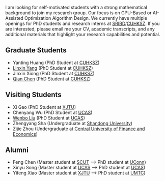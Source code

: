 I am looking for self-motivated students with a strong mathematical background to join my research group. Our focus is on GPU-Based or AI-Assisted Optimization Algorithm Design. We currently have multiple openings for PhD students and research interns at [SRIBD](https://www.sribd.cn/en)/[CUHKSZ](https://sds.cuhk.edu.cn/en/phd-programmes). If you are interested, please email me your CV, academic transcripts, and any additional materials that highlight your research capabilities and potential.

## Graduate Students
- Yanting Huang (PhD Student at [CUHKSZ](https://www.cuhk.edu.cn/en))
- [Linxin Yang](https://scholar.google.com/citations?user=tQmW5QQAAAAJ&hl=en&oi=ao) (PhD Student at [CUHKSZ](https://www.cuhk.edu.cn/en))
- Jinxin Xiong (PhD Student at [CUHKSZ](https://www.cuhk.edu.cn/en))
- [Qian Chen](https://scholar.google.com/citations?user=O74Oj08AAAAJ&hl=en) (PhD Student at [CUHKSZ](https://www.cuhk.edu.cn/en))

## Visiting Students
- Xi Gao (PhD Student at [XJTU](http://en.xjtu.edu.cn/))
- Chenyang Wu (PhD Student at [UCAS](https://english.ucas.ac.cn/))
- [Wenbo Liu](https://scholar.google.com/citations?user=vc4UT08AAAAJ&hl=en) (PhD Student at [UCAS](https://english.ucas.ac.cn/))
- Zhengyang Sha (Undergraduate at [Shandong University](https://www.en.sdu.edu.cn/))
- Zijie Zhou (Undergraduate at [Central University of Finance and Economics](https://en.cufe.edu.cn/)) 

## Alumni
- Feng Chen (Master student at [SCUT](https://www.scut.edu.cn/en/) --> PhD student at [UConn](https://uconn.edu/))
- Xinyu Song (Master student at [UCAS](https://english.ucas.ac.cn/) --> PhD student at [UCAS](https://english.ucas.ac.cn/))
- Yifeng Xiao (Master student at [XJTU](http://en.xjtu.edu.cn/) --> PhD student at [UMTC](https://twin-cities.umn.edu/))
